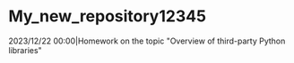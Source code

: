 # My_new_repository12345
2023/12/22 00:00|Homework on the topic "Overview of third-party Python libraries"
